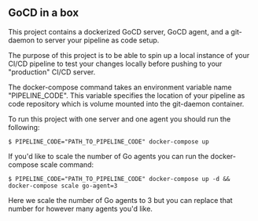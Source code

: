 ## GoCD in a box

This project contains a dockerized GoCD server, GoCD agent, and a git-daemon to server your pipeline as code setup.

The purpose of this project is to be able to spin up a local instance of your CI/CD pipeline to test your changes locally before pushing to your "production" CI/CD server.

The docker-compose command takes an environment variable name "PIPELINE_CODE". This variable specifies the location of your pipeline as code repository which is volume mounted into the git-daemon container.

To run this project with one server and one agent you should run the following:

`$ PIPELINE_CODE="PATH_TO_PIPELINE_CODE" docker-compose up`

If you'd like to scale the number of Go agents you can run the docker-compose scale command:

`$ PIPELINE_CODE="PATH_TO_PIPELINE_CODE" docker-compose up -d && docker-compose scale go-agent=3`

Here we scale the number of Go agents to 3 but you can replace that number for however many agents you'd like.
